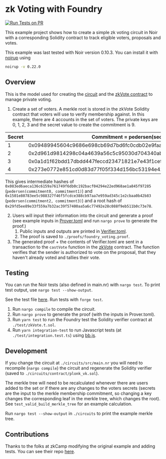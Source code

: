 # zk Voting with Foundry

[![Run Tests on PR](https://github.com/noir-lang/noir-starter/actions/workflows/foundry-voting.yml/badge.svg)](https://github.com/noir-lang/noir-starter/actions/workflows/foundry-voting.yml)

This example project shows how to create a simple zk voting circuit in Noir with a corresponding Solidity contract to track eligible voters, proposals and votes.

This example was last tested with Noir version 0.10.3. You can install it with [noirup](https://noir-lang.org/docs/getting_started/installation/#installing-noirup) using

```bash
noirup -v 0.22.0
```

## Overview

This is the model used for creating the [circuit](circuits/src/main.nr) and the [zkVote contract](src/zkVote.sol) to manage private voting.

1. Create a set of voters. A merkle root is stored in the zkVote Solidity contract that voters will use to verify membership against. In this example, there are 4 accounts in the set of voters. The private keys are 0, 1, 2, 3 and the secret value to create the commitment is 9.

| Secret | Commitment = pedersen(secret)                                      |
| ------ | ------------------------------------------------------------------ |
| 1      | 0x09489945604c9686e698cb69d7bd6fc0cdb02e9faae3e1a433f1c342c1a5ecc4 |
| 2      | 0x2d961d9814298c04a4639a56c5c95030d704340ab6d13c135a326da5e515559d |
| 3      | 0x0a1d1f62bdd17dbdd447feccd23471821e7e43f1ce9165f636513b83a9933474 |
| 4      | 0x273e0772e851cd0d83d77f05f334d156bc53194e42e8680c6d9469b3aa887eb1 |

This gives intermediate hashes of `0x083ed6aeca136c6159a761749f6db0c192bacf04294e22ed968ae1a845f97285` (`pedersen(commitment0, commitment1)`) and `0x1501e80783ee5c988327f46f5fcdce388cb97aa7e959ad345c1e2cbaa0b42b83` (`pedersen(commitment2, commitment3)`) and a root hash of `0x29fd5ee89e33f559a7b32ac39f57400aa5a6c77492e28c088f9eb511b0c73e78`.

2. Users will input their information into the circuit and generate a proof (see example inputs in [Prover.toml](./circuits/Prover.toml) and run `nargo prove` to generate the proof.)
   1. Public inputs and outputs are printed in [Verifier.toml](./circuits/Verifier.toml).
   2. The proof is saved to `./proofs/foundry_voting.proof`.
3. The generated proof + the contents of Verifier.toml are sent in a transaction to the `castVote` function in the [zkVote](./src/zkVote.sol) contract. The function verifies that the sender is authorized to vote on the proposal, that they haven't already voted and tallies their vote.

## Testing

You can run the Noir tests (also defined in main.nr) with `nargo test`. To print test output, use `nargo test --show-output`.

See the test file [here](./test/zkVote.t.sol). Run tests with `forge test`.

1. Run `nargo compile` to compile the circuit.
2. Run `nargo prove` to generate the proof (with the inputs in Prover.toml).
3. Run `yarn test` to run the Foundry test the Solidity verifier contract at `./test/zkVote.t.sol`.
4. Run `yarn integration-test` to run Javascript tests (at `./test/integration.test.ts`) using [bb.js](https://www.npmjs.com/package/@aztec/bb.js).

## Development

If you change the circuit at `./circuits/src/main.nr` you will need to recompile (`nargo compile`) the circuit and regenerate the Solidity verifier (saved to `./circuits/contract/plonk_vk.sol`).

The merkle tree will need to be recalculated whenever there are users added to the set or if there are any changes to the voters secrets (secrets are the input to the merkle membership commitment, so changing a key changes the corresponding leaf in the merkle tree, which changes the root). See `test_valid_build_merkle_tree` for an example calculation.

Run `nargo test --show-output` in `./circuits` to print the example merkle tree.

## Contributions

Thanks to the folks at zkCamp modifying the original example and adding tests. You can see their repo [here](https://github.com/ZKCamp/noir-voting/tree/6-security).
